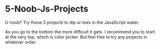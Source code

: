 # 5-Noob-Js-Projects
U noob? Try these 5 projects to dip ur toes in the JavaScript water.

As you go to the bottom the more difficult it gets. 
I recommend you to start at the very top, which is color picker.
But feel free to try any projects in whatever order.
